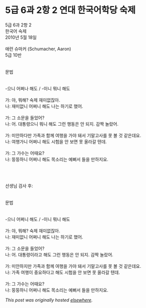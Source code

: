 # 5급 6과 2항 2 연대 한국어학당 숙제

<div>
<p>5&#44553; 6&#44284; 2&#54637; 2<br>&#54620;&#44397;&#50612; &#49689;&#51228;<br>2010&#45380; 5&#50900; 18&#51068;<br><br>&#50528;&#47088; &#49800;&#47560;&#52964; (Schumacher, Aaron)<br>5&#44553; 10&#48152;<br><br><br>&#47928;&#48277;<br><br><br>-&#51004;&#45768; &#50612;&#51788;&#45208; &#54644;&#46020; / -&#51060;&#45768; &#47952;&#45768; &#54644;&#46020;<br><br>&#44032;: &#50556;, &#47952;&#54644;? &#49689;&#51228; &#51116;&#48120;&#50630;&#51094;&#50500;.<br>&#45208;: &#51116;&#48120;&#50630;&#45768; &#50612;&#51788;&#45768; &#54644;&#46020; &#45208;&#45716; &#54616;&#44592;&#47196; &#54664;&#50612;.<br><br>&#44032;: &#44536; &#49548;&#47928;&#51012; &#46308;&#50632;&#50612;?<br>&#45208;: &#50612;. &#45824;&#53685;&#47161;&#51004;&#45768; &#47952;&#45768; &#54644;&#46020; &#44536;&#47088; &#54665;&#46041;&#51008; &#50504; &#46104;&#51648;. &#44048;&#51677; &#45440;&#46992;&#50612;.<br><br>&#44032;: &#48120;&#50504;&#54616;&#45796;&#47564; &#44032;&#51313;&#44284; &#54632;&#44760; &#50668;&#54665;&#51012; &#44032;&#50556; &#46076;&#49436; &#44592;&#47568;&#44256;&#49324;&#47484; &#47803; &#48380; &#44163; &#44057;&#51008;&#45936;&#50836;.<br>&#45208;: &#50668;&#54665;&#44032;&#45768; &#50612;&#51788;&#45768; &#54644;&#46020; &#49884;&#54744;&#51012; &#50504; &#48372;&#47732; &#47803; &#50732;&#46972;&#44040; &#53584;&#45936;.<br><br>&#44032;: &#44536; &#44032;&#49688;&#45716; &#50612;&#46412;&#50836;?<br>&#45208;: &#46769;&#46769;&#54616;&#45768; &#50612;&#51788;&#45768; &#54644;&#46020; &#47785;&#49548;&#47532;&#45716; &#50696;&#48848;&#49436; &#46308;&#51012; &#47564;&#54616;&#51648;&#50836;.</p>
<div><br></div>
<div><br></div>
<div><br></div>
<div>&#49440;&#49373;&#45784; &#44160;&#49324; &#54980;:</div>
<div><br></div>
<div><br></div>
<div>&#47928;&#48277;<br><br><br>-&#51004;&#45768; &#50612;&#51788;&#45768; &#54644;&#46020; / -&#51060;&#45768; &#47952;&#45768; &#54644;&#46020;<br><br>&#44032;: &#50556;, &#47952;&#54644;? &#49689;&#51228; &#51116;&#48120;&#50630;&#51094;&#50500;.<br>&#45208;: &#51116;&#48120;&#50630;&#45768; &#50612;&#51788;&#45768; &#54644;&#46020; &#45208;&#45716; &#54616;&#44592;&#47196; &#54664;&#50612;.<br><br>&#44032;: &#44536; &#49548;&#47928;&#51012; &#46308;&#50632;&#50612;?<br>&#45208;: &#50612;. &#45824;&#53685;&#47161;&#51060;&#46972;&#44256; &#54644;&#46020; &#44536;&#47088; &#54665;&#46041;&#51008; &#50504; &#46104;&#51648;. &#44048;&#51677; &#45440;&#46992;&#50612;.<br><br>&#44032;: &#48120;&#50504;&#54616;&#51648;&#47564; &#44032;&#51313;&#44284; &#54632;&#44760; &#50668;&#54665;&#51012; &#44032;&#50556; &#46076;&#49436; &#44592;&#47568;&#44256;&#49324;&#47484; &#47803; &#48380; &#44163; &#44057;&#51008;&#45936;&#50836;.<br>&#45208;: &#44032;&#51313; &#50668;&#54665;&#51060; &#51473;&#50836;&#54616;&#45796;&#44256; &#54644;&#46020; &#49884;&#54744;&#51012; &#50504; &#48372;&#47732; &#47803; &#50732;&#46972;&#44040; &#53584;&#45936;.<br><br>&#44032;: &#44536; &#44032;&#49688;&#45716; &#50612;&#46412;&#50836;?<br>&#45208;: &#46769;&#46769;&#54616;&#45768; &#50612;&#51788;&#45768; &#54644;&#46020; &#47785;&#49548;&#47532;&#45716; &#50696;&#48848;&#49436; &#46308;&#51012; &#47564;&#54616;&#51648;&#50836;.</div>
</div>


*This post was originally hosted [elsewhere](http://planspace.blogspot.com/2010/05/5-6-2-2.html).*
